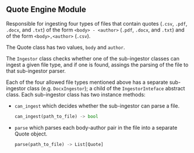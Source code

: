 ## Quote Engine Module

Responsible for ingesting four types of files that contain quotes (`.csv`, `.pdf`, `.docx`, and `.txt`) of the form `<body> - <author>` (`.pdf`, `.docx`, and `.txt`) and of the form `<body>,<author>` (`.csv`). 

The Quote class has two values, `body` and `author`.

The `Ingestor` class  checks whether one of the sub-ingestor classes can ingest a given file type, and if one is found, assings the parsing of the file to that sub-ingestor parser.

Each of the four allowed file types mentioned above has a separate sub-ingestor class (e.g. `DocxIngestor`); a child of the `IngestorInteface` abstract class. Each sub-ingestor class has two instance methods:

- `can_ingest` which decides whether the sub-ingestor can parse a file. 

   ```python
   can_ingest(path_to_file) -> bool
   ```
   
- `parse` which parses each body-author pair in the file into a separate Quote object.
 	```python
   parse(path_to_file) -> List[Quote]
   ```



